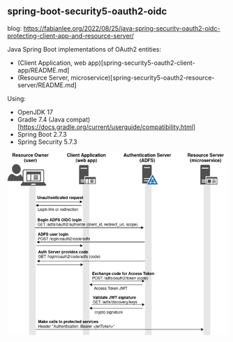 ## spring-boot-security5-oauth2-oidc

blog: https://fabianlee.org/2022/08/25/java-spring-security-oauth2-oidc-protecting-client-app-and-resource-server/

Java Spring Boot implementations of OAuth2 entities:

* (Client Application, web app)[spring-security5-oauth2-client-app/README.md]
* (Resource Server, microservice)[spring-security5-oauth2-resource-server/README.md]

Using:
* OpenJDK 17
* Gradle 7.4 (Java compat)[https://docs.gradle.org/current/userguide/compatibility.html]
* Spring Boot 2.7.3
* Spring Security 5.7.3

![OAuth2 Entities](https://github.com/fabianlee/spring-boot-security-oauth2-oidc/raw/main/diagrams/oauth2-entities.drawio.png)


